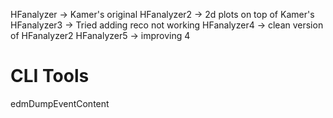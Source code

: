 HFanalyzer -> Kamer's original
HFanalyzer2 -> 2d plots on top of Kamer's
HFanalyzer3 -> Tried adding reco not working
HFanalyzer4 -> clean version of HFanalyzer2
HFanalyzer5 -> improving 4



# CLI Tools
edmDumpEventContent

